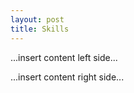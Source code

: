 ```yaml
---
layout: post
title: Skills
---
```


<div class="col-1-2">
       <div class="content">
           <p>...insert content left side...</p>
       </div>
    <div class="col-1-2">
       <div class="content">
           <p>...insert content right side...</p>
       </div>
    </div>
</div>